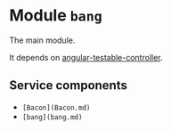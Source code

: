 # Module `bang`

The main module.

It depends on [angular-testable-controller](https://github.com/nouncy/angular-testable-controller).





## Service components

* `[Bacon](Bacon.md)`
* `[bang](bang.md)`
